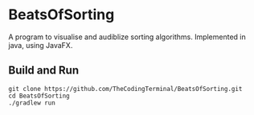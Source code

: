 # BeatsOfSorting
A program to visualise and audiblize sorting algorithms. Implemented in java, using JavaFX.


## Build and Run
```
git clone https://github.com/TheCodingTerminal/BeatsOfSorting.git
cd BeatsOfSorting
./gradlew run
```
